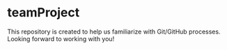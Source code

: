 # teamProject

This repository is created to help us familiarize with Git/GitHub processes. Looking forward to working with you!
